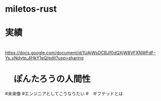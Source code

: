 # miletos-rust
# 実績
　https://docs.google.com/document/d/1UAjWsDCBJf0dQXjW8VFXNWFdF-Ys_yNdytp_4HkY1eQ/edit?usp=sharing

# 　ぽんたろうの人間性
#未来像
#エンジニアとしてこうなりたい
#　ギフテッドとは
